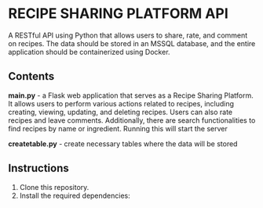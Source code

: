 # RECIPE SHARING PLATFORM API

A RESTful API using Python that allows users to share, rate, and comment on recipes. The data should be stored in an MSSQL database, and the entire application should be containerized using Docker.

## Contents
**main.py** - a Flask web application that serves as a Recipe Sharing Platform. It allows users to perform various actions related to recipes, including creating, viewing, updating, and deleting recipes. Users can also rate recipes and leave comments. Additionally, there are search functionalities to find recipes by name or ingredient. Running this will start the server

**createtable.py** - create necessary tables where the data will be stored



## Instructions

1. Clone this repository.
2. Install the required dependencies:


